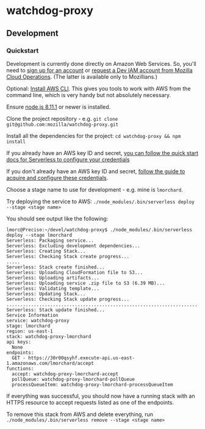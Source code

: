 # watchdog-proxy

## Development

### Quickstart

Development is currently done directly on Amazon Web Services. So, you'll need to [sign up for an account](https://aws.amazon.com/) or [request a Dev IAM account from Mozilla Cloud Operations](https://mana.mozilla.org/wiki/display/SVCOPS/Requesting+A+Dev+IAM+account+from+Cloud+Operations). (The latter is available only to Mozillians.)

Optional: [Install AWS CLI](https://docs.aws.amazon.com/cli/latest/userguide/installing.html). This gives you tools to work with AWS from the command line, which is very handy but not absolutely necessary.

Ensure [node.js 8.11.1](https://nodejs.org/en/) or newer is installed.

Clone the project repository - e.g. `git clone git@github.com:mozilla/watchdog-proxy.git`

Install all the dependencies for the project: `cd watchdog-proxy && npm install`

If you already have an AWS key ID and secret, [you can follow the quick start docs for Serverless to configure your credentials](https://serverless.com/framework/docs/providers/aws/guide/credentials#quick-setup)

If you don't already have an AWS key ID and secret, [follow the guide to acquire and configure these credentials](https://serverless.com/framework/docs/providers/aws/guide/credentials/).

Choose a stage name to use for development - e.g. mine is `lmorchard`.

Try deploying the service to AWS: `./node_modules/.bin/serverless deploy --stage <stage name>`

You should see output like the following:
```
lmorc@Preciso:~/devel/watchdog-proxy$ ./node_modules/.bin/serverless deploy --stage lmorchard
Serverless: Packaging service...
Serverless: Excluding development dependencies...
Serverless: Creating Stack...
Serverless: Checking Stack create progress...
.....
Serverless: Stack create finished...
Serverless: Uploading CloudFormation file to S3...
Serverless: Uploading artifacts...
Serverless: Uploading service .zip file to S3 (6.39 MB)...
Serverless: Validating template...
Serverless: Updating Stack...
Serverless: Checking Stack update progress...
...........................................................................
Serverless: Stack update finished...
Service Information
service: watchdog-proxy
stage: lmorchard
region: us-east-1
stack: watchdog-proxy-lmorchard
api keys:
  None
endpoints:
  GET - https://30r00qsyhf.execute-api.us-east-1.amazonaws.com/lmorchard/accept
functions:
  accept: watchdog-proxy-lmorchard-accept
  pollQueue: watchdog-proxy-lmorchard-pollQueue
  processQueueItem: watchdog-proxy-lmorchard-processQueueItem
```

If everything was successful, you should now have a running stack with an HTTPS resource to accept requests listed as one of the endpoints.

To remove this stack from AWS and delete everything, run `./node_modules/.bin/serverless remove --stage <stage name>`

